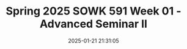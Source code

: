 ---
layout: single_presentation
name: spring-2025-sowk-591-week-01-advanced-seminar-ii.md
title: "Spring 2025 SOWK 591 Week 01 - Advanced Seminar II"
date:  2025-01-21 21:31:05
presentation_id: ZEfcKT
permalink: ZEfcKT/
redirect_from:
  - /presentations/ZEfcKT/spring-2025-sowk-591-week-01-advanced-seminar-ii
slides: 
  - slide_name: deck-ZEfcKT-large-0.jpeg
    slide_alt: "An abstract circular design is next to text reading, 'Practicum Seminar II, Week 01 for SOWK 591.1,' against a gold rectangle. Bottom text: 'Jacob Campbell, Ph.D. LICSW at Heritage University.'"
  - slide_name: deck-ZEfcKT-large-1.jpeg
    slide_alt: "**Object:** Agenda and objectives slide  **Action:** Displays weekly plan and learning goals  **Context:** Presentation  **Text:**  - **Agenda**: Plan for week 01    - Review Updated Practicum Manual and Syllabus    - Mindfulness activity    - Practice Learning Reflection Group  - **Learning Objectives**:    - Recognize shared experiences in practicum for sharing and problem-solving    - Analyze practicum experience related to development and competence    - Practice setting intention, an aspect of mindfulness  "
  - slide_name: deck-ZEfcKT-large-2.jpeg
    slide_alt: "A presentation slide displays two documents. The left document is the cover of the 'Heritage University Social Work Department Master of Social Work Practicum Manual.' The right document is a detailed page with text columns and university branding. Between them, text reads 'Review Practicum Manual Updates & Syllabus.'"
  - slide_name: deck-ZEfcKT-large-3.jpeg
    slide_alt: "A presentation slide lists discussion topics for a series titled 'Student Led Discussions (SLED).' Topics include supervision, integrated approaches, change processes, critical thinking, conflict resolution, and development. Dates span from February to April 2025."
  - slide_name: deck-ZEfcKT-large-4.jpeg
    slide_alt: "Post-it notes are stacked on a table. The slide titled 'New Semester' includes instructions: 1. Collect personal intentions on Post-it notes.2. Group and categorize with others.3. Form larger groups to share ideas.A photo credit is given to Kelsey G on Unsplash."
  - slide_name: deck-ZEfcKT-large-5.jpeg
    slide_alt: "A slide titled 'Practice Learning Reflection Group' presents discussion points and norms. It includes a check-in question on practicum experiences and outlines topics like client needs and confidentiality expectations."
presentation_description_md: >
  The%20advanced%20seminar%20two%20a%20continuation%20of%20SOWK%20590%20from%20last%20semester.%20It%20is%20an%20opportunity%20to%20reflect%20on%20your%20learning%20from%20your%20practicum%20placement.%20In%20this%20first%20session,%20we%20will%20check%20in%20with%20review%20updates%20to%20the%20practicum%20manual%20and%20the%20course%20syllabus%20for%20the%20spring%20semester.%20We%20will%20do%20a%20mindfulness%20activity%20focused%20on%20setting%20intention%20for%20the%20semester%20and%20check%20in%20with%20how%20people's%20practicum%20is%20going.%0A%0ADuring%20our%20in-person%20session,%20the%20following%20is%20the%20agenda:%0A%0A-%20Review%20Updated%20Practicum%20Manual%20and%20Syllabus%0A-%20Mindfulness%20activity%0A-%20Practice%20Learning%20Reflection%20Group%0A%0AThe%20learning%20objectives%20this%20week%20include:%0A%0A-%20Students%20will%20recognize%20the%20shared%20experiences%20of%20peers%20in%20their%20practicum%20and%20be%20able%20to%20use%20the%20group%20as%20a%20method%20for%20sharing%20and%20problem-solving.%0A-%20Students%20will%20analyze%20their%20practicum%20experience,%20reflecting%20on%20how%20it%20connects%20to%20their%20development%20and%20demonstration%20of%20competence.%0A-%20Students%20will%20actively%20practice%20setting%20intention,%20an%20important%20aspect%20of%20mindfulness.
downloadable_slides: deck-ZEfcKT.pdf
slides_count: 6
header:
  teaser: deck-ZEfcKT-thumb-0.jpeg
presentation_video: 
location: "Heritage University"
tags:
  - Heritage University
  - MSW Program
  - SOWK 591
---